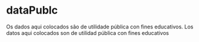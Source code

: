 # dataPublc
Os dados aqui colocados são de utilidade pública con fines educativos. Los datos aqui colocados son de utilidad pública con fines educativos
